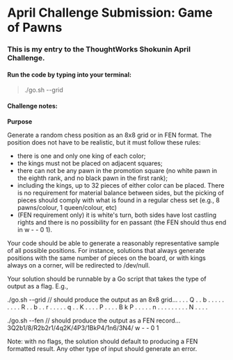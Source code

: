 # April Challenge Submission: Game of Pawns
### This is my entry to the ThoughtWorks Shokunin April Challenge.

#### Run the code by typing into your terminal:
> ./go.sh --grid

#### Challenge notes:

**Purpose**

Generate a random chess position as an 8x8 grid or in FEN format. The position does not have to be realistic, but it must follow these rules:

- there is one and only one king of each color;
- the kings must not be placed on adjacent squares;
- there can not be any pawn in the promotion square (no white pawn in the eighth rank, and no black pawn in the first rank);
- including the kings, up to 32 pieces of either color can be placed. There is no requirement for material balance between sides, but the picking of pieces should comply with what is found in a regular chess set (e.g., 8 pawns/colour, 1 queen/colour, etc)
- (FEN requirement only) it is white's turn, both sides have lost castling rights and there is no possibility for en passant (the FEN should thus end in w - - 0 1).

Your code should be able to generate a reasonably representative sample of all possible positions.  For instance, solutions that always generate positions with the same number of pieces on the board, or with kings always on a corner, will be redirected to /dev/null. 

Your solution should be runnable by a Go script that takes the type of output as a flag.  E.g., 

./go.sh --grid // should produce the output as an 8x8 grid...
 .  .  .  Q  .  .  b  . 
 .  .  .  .  .  .  .  . 
 R  .  .  b  .  .  r  . 
 .  .  .  .  q  .  .  K 
 .  .  .  .  P  .  .  . 
 .  B  k  P  .  .  .  . 
 .  n  .  .  .  .  .  . 
 .  .  .  N  .  .  .  . 
 
./go.sh --fen // should produce the output as a FEN record...
3Q2b1/8/R2b2r1/4q2K/4P3/1BkP4/1n6/3N4/ w - - 0 1

Note: with no flags, the solution should default to producing a FEN formatted result.  Any other type of input should generate an error.
